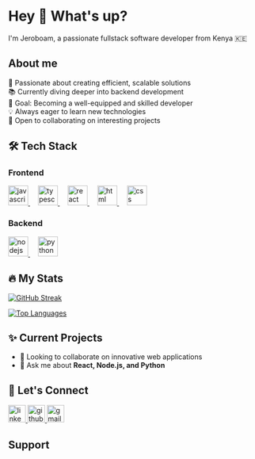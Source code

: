 <h1 align="left">Hey 👋 What's up?</h1>

<!-- Introduction Section -->
<p align="left">I'm Jeroboam, a passionate fullstack software developer from Kenya 🇰🇪</p>


<!-- About Me Section -->
<h2 align="left">About me</h2>

<p align="left">
<!-- Brief description of interests and goals -->
🚀 Passionate about creating efficient, scalable solutions<br>
📚 Currently diving deeper into backend development<br>
🎯 Goal: Becoming a well-equipped and skilled developer<br>
💡 Always eager to learn new technologies<br>
🌱 Open to collaborating on interesting projects<br>
</p>

<!-- Tech Stack Section -->
<h2 align="left">🛠 Tech Stack</h2>

<h3 align="left">Frontend</h3>
<div align="left">
  <!-- Frontend technology logos -->
  <a href="https://developer.mozilla.org/en-US/docs/Web/JavaScript" target="_blank">
    <img src="https://cdn.jsdelivr.net/gh/devicons/devicon/icons/javascript/javascript-original.svg" height="40" alt="javascript logo" />
  </a>
  <img width="12" />
  <a href="https://www.typescriptlang.org/" target="_blank">
    <img src="https://cdn.jsdelivr.net/gh/devicons/devicon/icons/typescript/typescript-original.svg" height="40" alt="typescript logo" />
  </a>
  <img width="12" />
  <a href="https://reactjs.org/" target="_blank">
    <img src="https://cdn.jsdelivr.net/gh/devicons/devicon/icons/react/react-original.svg" height="40" alt="react logo" />
  </a>
  <img width="12" />
  <a href="https://developer.mozilla.org/en-US/docs/Web/HTML" target="_blank">
    <img src="https://cdn.jsdelivr.net/gh/devicons/devicon/icons/html5/html5-original.svg" height="40" alt="html logo" />
  </a>
  <img width="12" />
  <a href="https://developer.mozilla.org/en-US/docs/Web/CSS" target="_blank">
    <img src="https://cdn.jsdelivr.net/gh/devicons/devicon/icons/css3/css3-original.svg" height="40" alt="css logo" />
  </a>
</div>

<h3 align="left">Backend</h3>
<div align="left">
  <!-- Backend technology logos -->
  <a href="https://nodejs.org/" target="_blank">
    <img src="https://cdn.jsdelivr.net/gh/devicons/devicon/icons/nodejs/nodejs-original.svg" height="40" alt="nodejs logo" />
  </a>
  <img width="12" />
  <a href="https://www.python.org/" target="_blank">
    <img src="https://cdn.jsdelivr.net/gh/devicons/devicon/icons/python/python-original.svg" height="40" alt="python logo" />
  </a>
</div>

<!-- GitHub Stats Section -->
<h2 align="left">🔥 My Stats</h2>

<!-- GitHub Streak stats -->
[![GitHub Streak](https://github-readme-streak-stats.herokuapp.com/?user=Jeroboam-francis&theme=dark&hide_border=false)](https://github.com/Jeroboam-francis)

<!-- Top Programming Languages stats -->
[![Top Languages](https://github-readme-stats.vercel.app/api/top-langs/?username=Jeroboam-francis&theme=dark&hide_border=false&include_all_commits=true&count_private=true&layout=compact)](https://github.com/Jeroboam-francis)

<!-- Current Projects Section -->
<h2 align="left">✨ Current Projects</h2>

- 👯 Looking to collaborate on innovative web applications
- 💬 Ask me about **React, Node.js, and Python**

<!-- Contact Section -->
<h2 align="left">🤝 Let's Connect</h2>

<p align="left">
  <!-- Social Media and Contact Badges -->
  <a href="https://www.linkedin.com/in/jeroboam/" target="_blank">
    <img src="https://img.shields.io/static/v1?message=LinkedIn&logo=linkedin&label=&color=0077B5&logoColor=white&labelColor=&style=for-the-badge" height="35" alt="linkedin badge" />
  </a>
  <a href="https://github.com/Jeroboam-francis" target="_blank">
    <img src="https://img.shields.io/static/v1?message=GitHub&logo=github&label=&color=181717&logoColor=white&labelColor=&style=for-the-badge" height="35" alt="github badge" />
  </a>
  <a href="mailto:francisjeroboam@gmail.com" target="_blank">
    <img src="https://img.shields.io/static/v1?message=Gmail&logo=gmail&label=&color=D14836&logoColor=white&labelColor=&style=for-the-badge" height="35" alt="gmail badge" />
  </a>
</p>

<!-- Support Section -->
<h2 align="left">Support</h2>
<!-- This section can include links for coffee support or sponsorship if needed -->
